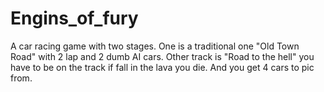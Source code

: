 # Engins_of_fury
A car racing game with two stages. One is a traditional one "Old Town Road" with 2 lap and 2 dumb AI cars. Other track is "Road to the hell" you have to be on the track if fall in the lava you die. And you get 4 cars to pic from. 
